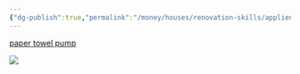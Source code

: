```yaml
---
{"dg-publish":true,"permalink":"/money/houses/renovation-skills/appliences/paper-towel-pump/","tags":["oakmore"],"created":"Jul 08, 2023, 3:51 PM","updated":""}
---
```



[paper towel pump](https://www.simplehuman.com/products/paper-towel-pump?variant=43107808870531)

![](https://www.simplehuman.com/cdn/shop/files/kt1196_gallery_6_v2_1194x.jpg?v=1687563712)